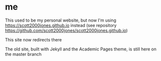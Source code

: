 # me

This used to be my personal website, but now I'm using https://scott2000jones.github.io instead (see repository https://github.com/scott2000jones/scott2000jones.github.io)

This site now redirects there

The old site, built with Jekyll and the Academic Pages theme, is still here on the master branch 
